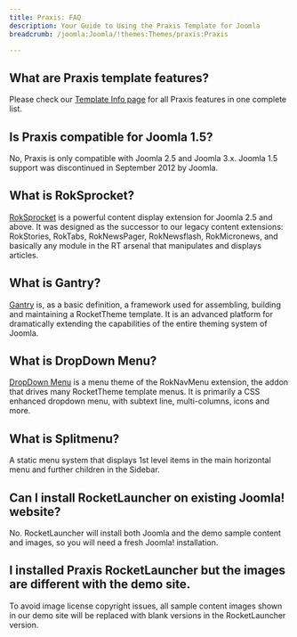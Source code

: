 ```yaml
---
title: Praxis: FAQ
description: Your Guide to Using the Praxis Template for Joomla
breadcrumb: /joomla:Joomla/!themes:Themes/praxis:Praxis

---
```


What are Praxis template features?
-----
Please check our [Template Info page][features] for all Praxis features in one complete list.

Is Praxis compatible for Joomla 1.5?
-----
No, Praxis is only compatible with Joomla 2.5 and Joomla 3.x. Joomla 1.5 support was discontinued in September 2012 by Joomla.

What is RokSprocket?
-----
[RokSprocket][roksprocket] is a powerful content display extension for Joomla 2.5 and above. It was designed as the successor to our legacy content extensions: RokStories, RokTabs, RokNewsPager, RokNewsflash, RokMicronews, and basically any module in the RT arsenal that manipulates and displays articles.

What is Gantry?
-----
[Gantry][gantry] is, as a basic definition, a framework used for assembling, building and maintaining a RocketTheme template. It is an advanced platform for dramatically extending the capabilities of the entire theming system of Joomla.

What is DropDown Menu?
-----
[DropDown Menu][dropdown] is a menu theme of the RokNavMenu extension, the addon that drives many RocketTheme template menus. It is primarily a CSS enhanced dropdown menu, with subtext line, multi-columns, icons and more.

What is Splitmenu?
-----
A static menu system that displays 1st level items in the main horizontal menu and further children in the Sidebar.

Can I install RocketLauncher on existing Joomla! website?
-----
No. RocketLauncher will install both Joomla and the demo sample content and images, so you will need a fresh Joomla! installation.

I installed Praxis RocketLauncher but the images are different with the demo site.
-----
To avoid image license copyright issues, all sample content images shown in our demo site will be replaced with blank versions in the RocketLauncher version.

[gantry]: http://gantry.org/
[features]: http://demo.rockettheme.com/joomla-templates/praxis/features
[font]: http://www.fontsquirrel.com/fonts/ubuntu
[forum]: http://www.rockettheme.com/forum/joomla-template-praxis
[roksprocket]: http://www.rockettheme.com/joomla/extensions/roksprocket
[dropdown]: http://demo.rockettheme.com/joomla-templates/praxis/features/menu-options
[splitmenu]: http://demo.rockettheme.com/joomla-templates/praxis/features/menu-options
[extensions]: http://demo.rockettheme.com/joomla-templates/praxis/features/extensions